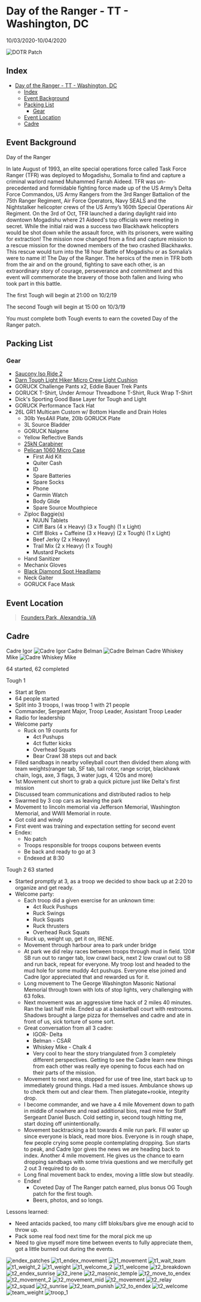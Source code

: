 # Day of the Ranger - TT - Washington, DC
10/03/2020-10/04/2020

![DOTR Patch](images/DOTR_Patch.PNG "HTL Patch")
## Index
- [Day of the Ranger - TT - Washington, DC](#day-of-the-ranger---tt---washington-dc)
  - [Index](#index)
  - [Event Background](#event-background)
  - [Packing List](#packing-list)
    - [Gear](#gear)
  - [Event Location](#event-location)
  - [Cadre](#cadre)

## Event Background
Day of the Ranger

In late August of 1993, an elite special operations force called Task Force Ranger (TFR) was deployed to Mogadishu, Somalia to find and capture a criminal warlord named Muhammed Farrah Aideed. TFR was un-precedented and formidable fighting force made up of the US Army’s Delta Force Commandos, US Army Rangers from the 3rd Ranger Battalion of the 75th Ranger Regiment, Air Force Operators, Navy SEALS and the Nightstalker helicopter crews of the US Army’s 160th Special Operations Air Regiment. On the 3rd of Oct, TFR launched a daring daylight raid into downtown Mogadishu where 21 Aideed's top officials were meeting in secret. While the initial raid was a success two Blackhawk helicopters would be shot down while the assault force, with its prisoners, were waiting for extraction! The mission now changed from a find and capture mission to a rescue mission for the downed members of the two crashed Blackhawks. This rescue would turn into the 18 hour Battle of Mogadishu or as Somalia’s were to name it! The Day of the Ranger. The heroics of the men in TFR both from the air and on the ground, fighting to save each other, is an extraordinary story of courage, perseverance and commitment and this event will commemorate the bravery of those both fallen and living who took part in this battle.

The first Tough will begin at 21:00 on 10/2/19

The second Tough will begin at 15:00 on 10/3/19

You must complete both Tough events to earn the coveted Day of the Ranger patch.

## Packing List
### Gear
* [Saucony Iso Ride 2](https://www.saucony.com/en/ride-iso-2/39110M.html#)
* [Darn Tough Light Hiker Micro Crew Light Cushion ](https://darntough.com/products/fw19-mens-light-hiker-micro-crew-light-cushion?variant=28842606428213)
* GORUCK Challenge Pants x2, Eddie Bauer Trek Pants
* GORUCK T-Shirt, Under Armour Threadbone T-Shirt, Ruck Wrap T-Shirt
* Dick's Sporting Good Base Layer for Tough and Light
* GORUCK Performance Tack Hat
* 26L GR1 Multicam Custom w/ Bottom Handle and Drain Holes
  * 30lb Yes4All Plate, 20lb GORUCK Plate
  * 3L Source Bladder
  * GORUCK Nalgene 
  * Yellow Reflective Bands
  * [25kN Carabiner](https://www.amazon.com/gp/product/B073XS2KLJ/ref=ppx_yo_dt_b_search_asin_title?ie=UTF8&psc=1)
  * [Pelican 1060 Micro Case](https://www.amazon.com/gp/product/B0029Q7A1K/ref=ppx_yo_dt_b_asin_title_o00_s00?ie=UTF8&psc=1)
    * First Aid Kit
    * Quiter Cash
    * ID
    * Spare Batteries
    * Spare Socks
    * Phone
    * Garmin Watch
    * Body Glide
    * Spare Source Mouthpiece
  * Ziploc Baggie(s)
    * NUUN Tablets
    * Cliff Bars (4 x Heavy) (3 x Tough) (1 x Light)
    * Cliff Bloks + Caffeine (3 x Heavy) (2 x Tough) (1 x Light)
    * Beef Jerky (2 x Heavy) 
    * Trail Mix (2 x Heavy) (1 x Tough)
    * Mustard Packets
  * Hand Sanitizer
  * Mechanix Gloves
  * [Black Diamond Spot Headlamp](https://www.amazon.com/Black-Diamond-Spot-Headlamp-Size/dp/B06W54SBSL/ref=sr_1_4?dchild=1&keywords=black+diamond+headlamp+spot&qid=1578773865&sr=8-4)
  * Neck Gaiter
  * GORUCK Face Mask

## Event Location
>[Founders Park, Alexandria, VA](https://goo.gl/maps/D35mGa5FRRK2yyDG6)

## Cadre
Cadre Igor
![Cadre Igor](../../images/cadre/igor.jpg)
Cadre Belman
![Cadre Belman](../../images/cadre/cadreBelman.jpg)
Cadre Whiskey Mike
![Cadre Whiskey Mike](../../images/cadre/cadreWhiskeyMike.jpg)


64 started, 62 completed

Tough 1
* Start at 9pm
* 64 people started
* Split into 3 troops, I was troop 1 with 21 people
* Commander, Sergeant Major, Troop Leader, Assistant Troop Leader
* Radio for leadership
* Welcome party
  * Ruck on 19 counts for
    * 4ct Pushups
    * 4ct flutter kicks
    * Overhead Squats
    * Bear Crawl 38 steps out and back
* Filled sandbags in nearby volleyball court then divided them along with team weights(ranger tab, SF tab, tail rotor, range script, blackhawk chain, logs, axe, 3 flags, 3 water jugs, 4 120s and more)
* 1st Movement cut short to grab a quick picture just like Delta's first mission
* Discussed team communications and distributed radios to help
* Swarmed by 3 cop cars as leaving the park
* Movement to lincoln memorial via Jefferson Memorial, Washington Memorial, and WWII Memorial in route.
* Got cold and windy
* First event was training and expectation setting for second event
* Endex:
  * No patch
  * Troops responsible for troops coupons between events
  * Be back and ready to go at 3 
  * Endexed at 8:30

Tough 2
63 started
* Started promptly at 3, as a troop we decided to show back up at 2:20 to organize and get ready.
* Welcome party:
  * Each troop did a given exercise for an unknown time:
    * 4ct Ruck Pushups
    * Ruck Swings
    * Ruck Squats
    * Ruck thrusters
    * Overhead Ruck Squats
  * Ruck up, weight up, get it on, IRENE.
  * Movement through harbour area to park under bridge
  * At park we did relay races between troops through mud in field. 120# SB run out to ranger tab, low crawl back, next 2 low crawl out to SB and run back, repeat for everyone. My troop lost and headed to the mud hole for some muddy 4ct pushups. Everyone else joined and Cadre Igor appreciated that and rewarded us for it.
  * Long movement to The George Washington Masonic National Memorial through town with lots of stop lights, very challenging with 63 folks.
  * Next movement was an aggressive time hack of 2 miles 40 minutes. Ran the last half mile. Ended up at a basketball court with restrooms. Shadows brought a large pizza for themselves and cadre and ate in front of us, sick torture of some sort.
  * Great conversation from all 3 cadre:
    * IGOR- Delta
    * Belman - CSAR 
    * Whiskey Mike - Chalk 4 
    * Very cool to hear the story triangulated from 3 completely different perspectives. Getting to see the Cadre learn new things from each other was really eye opening to focus each had on their parts of the mission.
  * Movement to next area, stopped for use of tree line, start back up to immediately ground things. Had a med issues. Ambulance shows up to check them out and clear them. Then plategate+rookie, integrity drop.
  * I become commander, and we have a 4 mile Movement down to path in middle of nowhere and read additional bios, read mine for Staff Sergeant Daniel Busch. Cold setting in, second tough hitting me, start dozing off unintentionally.
  *  Movement backtracking a bit towards 4 mile run park. Fill water up since everyone is black, read more bios. Everyone is in rough shape, few people crying some people contemplating dropping. Sun starts to peak, and Cadre Igor gives the news we are heading back to index. Another 4 mile movement. He gives us the chance to earn dropping sandbags with some trivia questions and we mercifully get 2 out 3 required to do so. 
  * Long final movement back to endex, moving a little slow but steadily.
  * Endex!
    * Coveted Day of The Ranger patch earned, plus bonus OG Tough patch for the first tough.
    * Beers, photos, and so longs.


Lessons learned:
* Need antacids packed, too many cliff bloks/bars give me enough acid to throw up.
* Pack some real food next time for the moral pick me up
* Need to give myself more time between events to fully appreciate them, got a little burned out during the events.


![endex_patches](images/endex_patches.jpg)
![t1_endex_movement](images/t1_endex_movement.jpg)
![t1_movement](images/t1_movement.jpg)
![t1_wait_team](images/t1_wait_team.jpg)
![t1_weight_2](images/t1_weight_2.jpg)
![t1_weight](images/t1_weight.jpg)
![t1_welcome_2](images/t1_welcome_2.jpg)
![t1_welcome](images/t1_welcome.jpg)
![t2_breakdown](images/t2_breakdown.jpg)
![t2_endex_sunrise](images/t2_endex_sunrise.jpg)
![t2_irene](images/t2_irene.jpg)
![t2_masonic_temple](images/t2_masonic_temple.jpg)
![t2_move_to_endex](images/t2_move_to_endex.jpg)
![t2_movement_2](images/t2_movement_2.jpg)
![t2_movement_mid](images/t2_movement_mid.jpg)
![t2_movement](images/t2_movement.jpg)
![t2_relay](images/t2_relay.jpg)
![t2_squad](images/t2_squad.jpg)
![t2_sunrise](images/t2_sunrise.jpg)
![t2_team_punish](images/t2_team_punish.jpg)
![t2_to_endex](images/t2_to_endex.jpg)
![t2_welcome](images/t2_welcome.jpg)
![team_weight](images/team_weight.jpg)
![troop_1](images/troop_1.jpg)
